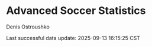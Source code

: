 # Advanced Soccer Statistics
Denis Ostroushko

<!-- gfm -->

Last successful data update: 2025-09-13 16:15:25 CST
